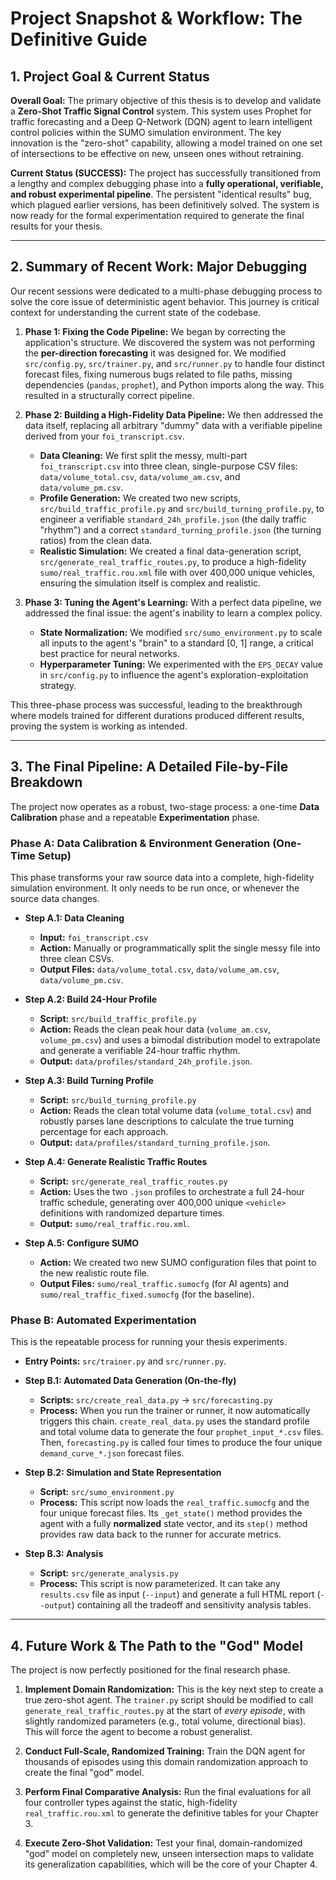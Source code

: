 # Project Snapshot & Workflow: The Definitive Guide

## 1. Project Goal & Current Status

**Overall Goal:** The primary objective of this thesis is to develop and validate a **Zero-Shot Traffic Signal Control** system. This system uses Prophet for traffic forecasting and a Deep Q-Network (DQN) agent to learn intelligent control policies within the SUMO simulation environment. The key innovation is the "zero-shot" capability, allowing a model trained on one set of intersections to be effective on new, unseen ones without retraining.

**Current Status (SUCCESS):** The project has successfully transitioned from a lengthy and complex debugging phase into a **fully operational, verifiable, and robust experimental pipeline**. The persistent "identical results" bug, which plagued earlier versions, has been definitively solved. The system is now ready for the formal experimentation required to generate the final results for your thesis.

---

## 2. Summary of Recent Work: Major Debugging

Our recent sessions were dedicated to a multi-phase debugging process to solve the core issue of deterministic agent behavior. This journey is critical context for understanding the current state of the codebase.

1. **Phase 1: Fixing the Code Pipeline:** We began by correcting the application's structure. We discovered the system was not performing the **per-direction forecasting** it was designed for. We modified `src/config.py`, `src/trainer.py`, and `src/runner.py` to handle four distinct forecast files, fixing numerous bugs related to file paths, missing dependencies (`pandas`, `prophet`), and Python imports along the way. This resulted in a structurally correct pipeline.

2. **Phase 2: Building a High-Fidelity Data Pipeline:** We then addressed the data itself, replacing all arbitrary "dummy" data with a verifiable pipeline derived from your `foi_transcript.csv`.
   - **Data Cleaning:** We first split the messy, multi-part `foi_transcript.csv` into three clean, single-purpose CSV files: `data/volume_total.csv`, `data/volume_am.csv`, and `data/volume_pm.csv`.
   - **Profile Generation:** We created two new scripts, `src/build_traffic_profile.py` and `src/build_turning_profile.py`, to engineer a verifiable `standard_24h_profile.json` (the daily traffic "rhythm") and a correct `standard_turning_profile.json` (the turning ratios) from the clean data.
   - **Realistic Simulation:** We created a final data-generation script, `src/generate_real_traffic_routes.py`, to produce a high-fidelity `sumo/real_traffic.rou.xml` file with over 400,000 unique vehicles, ensuring the simulation itself is complex and realistic.

3. **Phase 3: Tuning the Agent's Learning:** With a perfect data pipeline, we addressed the final issue: the agent's inability to learn a complex policy.
   - **State Normalization:** We modified `src/sumo_environment.py` to scale all inputs to the agent's "brain" to a standard [0, 1] range, a critical best practice for neural networks.
   - **Hyperparameter Tuning:** We experimented with the `EPS_DECAY` value in `src/config.py` to influence the agent's exploration-exploitation strategy.

This three-phase process was successful, leading to the breakthrough where models trained for different durations produced different results, proving the system is working as intended.

---

## 3. The Final Pipeline: A Detailed File-by-File Breakdown

The project now operates as a robust, two-stage process: a one-time **Data Calibration** phase and a repeatable **Experimentation** phase.

### Phase A: Data Calibration & Environment Generation (One-Time Setup)

This phase transforms your raw source data into a complete, high-fidelity simulation environment. It only needs to be run once, or whenever the source data changes.

- **Step A.1: Data Cleaning**
  - **Input:** `foi_transcript.csv`
  - **Action:** Manually or programmatically split the single messy file into three clean CSVs.
  - **Output Files:** `data/volume_total.csv`, `data/volume_am.csv`, `data/volume_pm.csv`.

- **Step A.2: Build 24-Hour Profile**
  - **Script:** `src/build_traffic_profile.py`
  - **Action:** Reads the clean peak hour data (`volume_am.csv`, `volume_pm.csv`) and uses a bimodal distribution model to extrapolate and generate a verifiable 24-hour traffic rhythm.
  - **Output:** `data/profiles/standard_24h_profile.json`.

- **Step A.3: Build Turning Profile**
  - **Script:** `src/build_turning_profile.py`
  - **Action:** Reads the clean total volume data (`volume_total.csv`) and robustly parses lane descriptions to calculate the true turning percentage for each approach.
  - **Output:** `data/profiles/standard_turning_profile.json`.

- **Step A.4: Generate Realistic Traffic Routes**
  - **Script:** `src/generate_real_traffic_routes.py`
  - **Action:** Uses the two `.json` profiles to orchestrate a full 24-hour traffic schedule, generating over 400,000 unique `<vehicle>` definitions with randomized departure times.
  - **Output:** `sumo/real_traffic.rou.xml`.

- **Step A.5: Configure SUMO**
  - **Action:** We created two new SUMO configuration files that point to the new realistic route file.
  - **Output Files:** `sumo/real_traffic.sumocfg` (for AI agents) and `sumo/real_traffic_fixed.sumocfg` (for the baseline).

### Phase B: Automated Experimentation

This is the repeatable process for running your thesis experiments.

- **Entry Points:** `src/trainer.py` and `src/runner.py`.

- **Step B.1: Automated Data Generation (On-the-fly)**
  - **Scripts:** `src/create_real_data.py` -> `src/forecasting.py`
  - **Process:** When you run the trainer or runner, it now automatically triggers this chain. `create_real_data.py` uses the standard profile and total volume data to generate the four `prophet_input_*.csv` files. Then, `forecasting.py` is called four times to produce the four unique `demand_curve_*.json` forecast files.

- **Step B.2: Simulation and State Representation**
  - **Script:** `src/sumo_environment.py`
  - **Process:** This script now loads the `real_traffic.sumocfg` and the four unique forecast files. Its `_get_state()` method provides the agent with a fully **normalized** state vector, and its `step()` method provides raw data back to the runner for accurate metrics.

- **Step B.3: Analysis**
  - **Script:** `src/generate_analysis.py`
  - **Process:** This script is now parameterized. It can take any `results.csv` file as input (`--input`) and generate a full HTML report (`--output`) containing all the tradeoff and sensitivity analysis tables.

---

## 4. Future Work & The Path to the "God" Model

The project is now perfectly positioned for the final research phase.

1. **Implement Domain Randomization:** This is the key next step to create a true zero-shot agent. The `trainer.py` script should be modified to call `generate_real_traffic_routes.py` at the start of _every episode_, with slightly randomized parameters (e.g., total volume, directional bias). This will force the agent to become a robust generalist.

2. **Conduct Full-Scale, Randomized Training:** Train the DQN agent for thousands of episodes using this domain randomization approach to create the final "god" model.

3. **Perform Final Comparative Analysis:** Run the final evaluations for all four controller types against the static, high-fidelity `real_traffic.rou.xml` to generate the definitive tables for your Chapter 3.

4. **Execute Zero-Shot Validation:** Test your final, domain-randomized "god" model on completely new, unseen intersection maps to validate its generalization capabilities, which will be the core of your Chapter 4.
